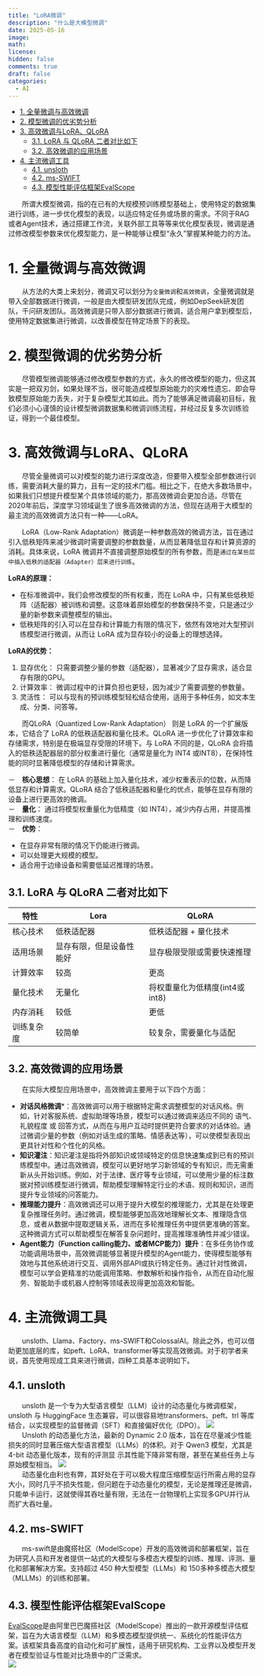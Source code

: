```yaml
---
title: "LoRA微调"
description: "什么是大模型微调" 
date: 2025-05-16
image: 
math: 
license: 
hidden: false
comments: true
draft: false
categories:
  - AI
---
```


- [1. 全量微调与高效微调](#1-全量微调与高效微调)
- [2. 模型微调的优劣势分析](#2-模型微调的优劣势分析)
- [3. 高效微调与LoRA、QLoRA](#3-高效微调与loraqlora)
  - [3.1. LoRA 与 QLoRA 二者对比如下](#31-lora-与-qlora-二者对比如下)
  - [3.2. 高效微调的应用场景](#32-高效微调的应用场景)
- [4. 主流微调工具](#4-主流微调工具)
  - [4.1. unsloth](#41-unsloth)
  - [4.2. ms-SWIFT](#42-ms-swift)
  - [4.3. 模型性能评估框架EvalScope](#43-模型性能评估框架evalscope)



&emsp;&emsp;所谓大模型微调，指的在已有的大规模预训练模型基础上，使用特定的数据集进行训练，进一步优化模型的表现，以适应特定任务或场景的需求。不同于RAG或者Agent技术，通过搭建工作流，关联外部工具等等来优化模型表现，微调是通过修改模型参数来优化模型能力，是一种能够让模型“永久”掌握某种能力的方法。  

# 1. 全量微调与高效微调
&emsp;&emsp;从方法的大类上来划分，微调又可以划分为`全量微调`和`高效微调`，全量微调就是带入全部数据进行微调，一般是由大模型研发团队完成，例如DepSeek研发团队，千问研发团队。高效微调是只带入部分数据进行微调，适合用户拿到模型后，使用特定数据集进行微调，以改善模型在特定场景下的表现。    


# 2. 模型微调的优劣势分析
&emsp;&emsp;尽管模型微调能够通过修改模型参数的方式，永久的修改模型的能力，但这其实是一把双刃剑，如果处理不当，很可能造成模型原始能力的灾难性遗忘、即会导致模型原始能力丢失，对于复杂模型尤其如此。而为了能够满足微调最初目标，我们必须小心谨慎的设计模型微调数据集和微调训练流程，并经过反复多次训练验证，得到一个最佳模型。


# 3. 高效微调与LoRA、QLoRA
&emsp;&emsp;尽管全量微调可以对模型的能力进行深度改造，但要带入模型全部参数进行训练，需要消耗大量的算力，且有一定的技术门槛。相比之下，在绝大多数场景中，如果我们只想提升模型某个具体领域的能力，那高效微调会更加合适。尽管在2020年前后，深度学习领域诞生了很多高效微调的方法，但现在适用于大模型的最主流的高效微调方法只有一种——LoRA。  

&emsp;&emsp;LoRA（Low-Rank Adaptation）微调是一种参数高效的微调方法，旨在通过引入低秩矩阵来减少微调时需要调整的参数数量，从而显著降低显存和计算资源的消耗。具体来说，LoRA 微调并不直接调整原始模型的所有参数，而是`通过在某些层中插入低秩的适配器（Adapter）层来进行训练`。   

**LoRA的原理：**　　  
- 在标准微调中，我们会修改模型的所有权重，而在 LoRA 中，只有某些低秩矩阵（适配器）被训练和调整。这意味着原始模型的参数保持不变，只是通过少量的新参数来调整模型的输出。  
- 低秩矩阵的引入可以在显存和计算能力有限的情况下，依然有效地对大型预训练模型进行微调，从而让 LoRA 成为显存较小的设备上的理想选择。  

**LoRA的优势：**
1. 显存优化： 只需要调整少量的参数（适配器），显著减少了显存需求，适合显存有限的GPU。　　
2. 计算效率： 微调过程中的计算负担也更轻，因为减少了需要调整的参数量。　　　
3. 灵活性： 可以与现有的预训练模型轻松结合使用，适用于多种任务，如文本生成、分类、问答等。　　　


&emsp;&emsp;而QLoRA（Quantized Low-Rank Adaptation） 则是 LoRA 的一个扩展版本，它结合了 LoRA 的低秩适配器和量化技术。QLoRA 进一步优化了计算效率和存储需求，特别是在极端显存受限的环境下。与 LoRA 不同的是，QLoRA 会将插入的低秩适配器层的部分权重进行量化（通常是量化为 INT4 或INT8），在保持性能的同时显著降低模型的存储和计算需求。　　　　　


－　**核心思想**： 在 LoRA 的基础上加入量化技术，减少权重表示的位数，从而降低显存和计算需求。QLoRA 结合了低秩适配器和量化的优点，能够在显存有限的设备上进行更高效的微调。    
－　**量化**： 通过将模型权重量化为低精度（如 INT4），减少内存占用，并提高推理和训练速度。    
－　**优势**：   
   - 在显存非常有限的情况下仍能进行微调。     
   - 可以处理更大规模的模型。    
   - 适合用于边缘设备和需要低延迟推理的场景。   

## 3.1. LoRA 与 QLoRA 二者对比如下
|特性|Lora|QLoRA|
|-----------|----------------------|--------------------------|
|核心技术    |低秩适配器             |低秩适配器 + 量化技术         |
|适用场景    |显存有限，但是设备性能好 |显存极限受限或需要快速推理      |
|计算效率    |较高                  |更高                        |
|量化技术    |无量化                |将权重量化为低精度(int4或int8) |
|内存消耗    |较低                  |更低                        |
|训练复杂度  |较简单                 |较复杂，需要量化与适配         |


## 3.2. 高效微调的应用场景
&emsp;&emsp;在实际大模型应用场景中，高效微调主要用于以下四个方面：  
- **对话风格微调***：高效微调可以用于根据特定需求调整模型的对话风格。例如，针对客服系统、虚拟助理等场景，模型可以通过微调来适应不同的 语气、礼貌程度 或 回答方式，从而在与用户互动时提供更符合要求的对话体验。通过微调少量的参数（例如对话生成的策略、情感表达等），可以使模型表现出更具针对性和个性化的风格。  
- **知识灌注**：知识灌注是指将外部知识或领域特定的信息快速集成到已有的预训练模型中。通过高效微调，模型可以更好地学习新领域的专有知识，而无需重新从头开始训练。例如，对于法律、医疗等专业领域，可以使用少量的标注数据对预训练模型进行微调，帮助模型理解特定行业的术语、规则和知识，进而提升专业领域的问答能力。  
- **推理能力提升**：高效微调还可以用于提升大模型的推理能力，尤其是在处理更复杂推理任务时。通过微调，模型能够更加高效地理解长文本、推理隐含信息，或者从数据中提取逻辑关系，进而在多轮推理任务中提供更准确的答案。这种微调方式可以帮助模型在解答复杂问题时，提高推理准确性并减少错误。  
- **Agent能力（Function calling能力、或者MCP能力）提升**：在多任务协作或功能调用场景中，高效微调能够显著提升模型的Agent能力，使得模型能够有效地与其他系统进行交互、调用外部API或执行特定任务。通过针对性微调，模型可以学会更精准的功能调用策略、参数解析和操作指令，从而在自动化服务、智能助手或机器人控制等领域表现得更加高效和智能。   

# 4. 主流微调工具
&emsp;&emsp;unsloth、Llama、Factory、ms-SWIFT和ColossalAI。除此之外，也可以借助更加底层的库，如peft、LoRA、transformer等实现高效微调。对于初学者来说，首先使用现成工具来进行微调，四种工具基本说明如下。

## 4.1. unsloth
&emsp;&emsp;unsloth 是一个专为大型语言模型（LLM）设计的动态量化与微调框架，unsloth 与 HuggingFace 生态兼容，可以很容易地transformers、peft、trl 等库结合，以实现模型的监督微调（SFT）和直接偏好优化（DPO）。
![](unsloth.png)    
&emsp;&emsp;Unsloth 的动态量化方法，最新的 Dynamic 2.0 版本，旨在在尽量减少性能损失的同时显著压缩大型语言模型（LLMs）的体积。对于 Qwen3 模型，尤其是 4-bit 动态量化版本，现有的评测显
示其性能下降非常有限，甚至在某些任务上与原始模型相当。
![](unsloth-dynamic.png)  
&emsp;&emsp;动态量化由利也有弊，其好处在于可以极大程度压缩模型运行所需占用的显存大小，同时几乎不损失性能，但问题在于动态量化的模型，无论是推理还是微调，只能单卡运行，这就使得其吞吐量有限，无法在一台物理机上实现多GPU并行从而扩大吞吐量。  



## 4.2. ms-SWIFT
&emsp;&emsp;ms-swift是由魔搭社区（ModelScope）开发的高效微调和部署框架，旨在为研究人员和开发者提供一站式的大模型与多模态大模型的训练、推理、评测、量化和部署解决方案。支持超过 450 种大型模型（LLMs）和 150多种多模态大模型（MLLMs）的训练和部署。   



## 4.3. 模型性能评估框架EvalScope
[EvalScope](https://github.com/modelscope/evalscope)是由阿里巴巴魔搭社区（ModelScope）推出的一款开源模型评估框架，旨在为大语言模型（LLM）和多模态模型提供统一、系统化的性能评估方案。该框架具备高度的自动化和可扩展性，适用于研究机构、工业界以及模型开发者在模型验证与性能对比场景中的广泛需求。  
![](eva.png)  



